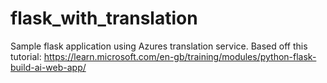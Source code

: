# flask_with_translation
Sample flask application using Azures translation service.
Based off this tutorial: https://learn.microsoft.com/en-gb/training/modules/python-flask-build-ai-web-app/
